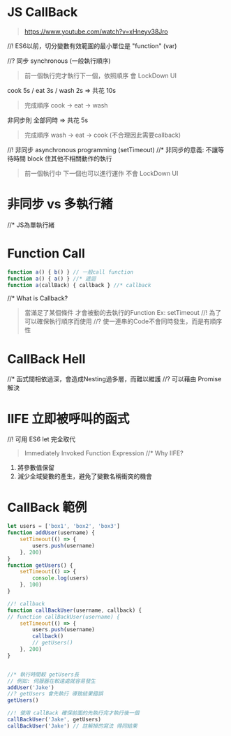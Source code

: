 # JS CallBack
> https://www.youtube.com/watch?v=xHneyv38Jro

//! ES6以前，切分變數有效範圍的最小單位是 "function" (var)

//? 同步 synchronous (一般執行順序)
> 前一個執行完才執行下一個，依照順序
> 會 LockDown UI

cook 5s / eat 3s / wash 2s => 共花 10s
> 完成順序 cook -> eat -> wash

非同步則 全部同時 => 共花 5s
> 完成順序 wash -> eat -> cook 
> (不合理因此需要callback)

//! 非同步 asynchronous programming (setTimeout)
//* 非同步的意義: 不讓等待時間 block 住其他不相關動作的執行
> 前一個執行中 下一個也可以進行運作
> 不會 LockDown UI

# 非同步 vs 多執行緒
//* JS為單執行緒

# Function Call
```js
function a() { b() } // 一般call function
function a() { a() } //* 遞迴
function a(callBack) { callback } //* callback
```

//* What is Callback?
> 當滿足了某個條件 才會被動的去執行的Function
> Ex: setTimeout
> //! 為了可以確保執行順序而使用
> //? 使一連串的Code不會同時發生，而是有順序性

# CallBack Hell
//* 函式間相依過深，會造成Nesting過多層，而難以維護
//? 可以藉由 Promise 解決

# IIFE 立即被呼叫的函式 
//! 可用 ES6 let 完全取代
> Immediately Invoked Function Expression
//* Why IIFE?
1. 將參數值保留
2. 減少全域變數的產生，避免了變數名稱衝突的機會

# CallBack 範例

```js
let users = ['box1', 'box2', 'box3']
function addUser(username) {
    setTimeout(() => {
        users.push(username)
    }, 200)  
}
function getUsers() {
    setTimeout(() => {
        console.log(users)
    }, 100)
}

//! callback
function callBackUser(username, callback) {
// function callBackUser(username) {
    setTimeout(() => {
        users.push(username)
        callback()
        // getUsers()
    }, 200)
}


//* 執行時間較 getUsers長
// 例如: 伺服器在較遠處就容易發生
addUser('Jake') 
//? getUsers 會先執行 導致結果錯誤
getUsers() 

//! 使用 callBack 確保前面的先執行完才執行後一個
callBackUser('Jake', getUsers)
callBackUser('Jake') // 註解掉的寫法 得同結果
```